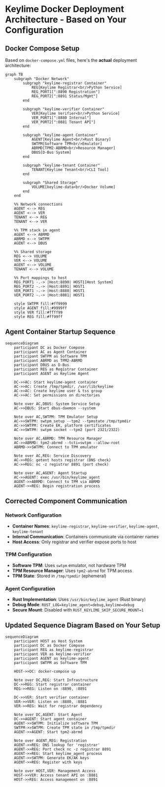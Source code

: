 # Keylime Docker Deployment Architecture - Based on Your Configuration

## Docker Compose Setup

Based on `docker-compose.yml` files, here's the **actual** deployment architecture:

```mermaid
graph TB
    subgraph "Docker Network"
        subgraph "keylime-registrar Container"
            REG[Keylime Registrar<br/>Python Service]
            REG_PORT1[":8890 Registration"]
            REG_PORT2[":8891 Status/Mgmt"]
        end
        
        subgraph "keylime-verifier Container"
            VER[Keylime Verifier<br/>Python Service]
            VER_PORT1[":8880 Internal"]
            VER_PORT2[":8881 Tenant API"]
        end
        
        subgraph "keylime-agent Container"
            AGENT[Keylime Agent<br/>Rust Binary]
            SWTPM[Software TPM<br/>Emulator]
            ABRMD[TPM2-ABRMD<br/>Resource Manager]
            DBUS[D-Bus System]
        end
        
        subgraph "keylime-tenant Container"
            TENANT[Keylime Tenant<br/>CLI Tool]
        end
        
        subgraph "Shared Storage"
            VOLUME[keylime-data<br/>Docker Volume]
        end
    end
    
    %% Network connections
    AGENT <--> REG
    AGENT <--> VER
    TENANT <--> REG
    TENANT <--> VER
    
    %% TPM stack in agent
    AGENT <--> ABRMD
    ABRMD <--> SWTPM
    AGENT <--> DBUS
    
    %% Shared storage
    REG <--> VOLUME
    VER <--> VOLUME
    AGENT <--> VOLUME
    TENANT <--> VOLUME
    
    %% Port mappings to host
    REG_PORT1 -.-> |Host:8890| HOST1[Host System]
    REG_PORT2 -.-> |Host:8891| HOST1
    VER_PORT1 -.-> |Host:8880| HOST1
    VER_PORT2 -.-> |Host:8881| HOST1
    
    style SWTPM fill:#ff9999
    style AGENT fill:#9999ff
    style VER fill:#ffff99
    style REG fill:#ff99ff
```

## Agent Container Startup Sequence

```mermaid
sequenceDiagram
    participant DC as Docker Compose
    participant AC as Agent Container
    participant SWTPM as Software TPM
    participant ABRMD as TPM2-ABRMD
    participant DBUS as D-Bus
    participant REG as Registrar Container
    participant AGENT as Keylime Agent
    
    DC->>AC: Start keylime-agent container
    AC->>AC: Create /tmp/tpmdir, /var/lib/keylime
    AC->>AC: Create keylime user & tss group
    AC->>AC: Set permissions on directories
    
    Note over AC,DBUS: System Service Setup
    AC->>DBUS: Start dbus-daemon --system
    
    Note over AC,SWTPM: TPM Emulator Setup
    AC->>SWTPM: swtpm_setup --tpm2 --tpmstate /tmp/tpmdir
    AC->>SWTPM: Create EK, platform certificates
    AC->>SWTPM: swtpm socket --tpm2 (port 2321/2322)
    
    Note over AC,ABRMD: TPM Resource Manager
    AC->>ABRMD: tpm2-abrmd --tcti=swtpm --allow-root
    ABRMD->>SWTPM: Connect to TPM emulator
    
    Note over AC,REG: Service Discovery
    AC->>REG: getent hosts registrar (DNS check)
    AC->>REG: nc -z registrar 8891 (port check)
    
    Note over AC,AGENT: Agent Startup
    AC->>AGENT: exec /usr/bin/keylime_agent
    AGENT->>ABRMD: Connect to TPM via ABRMD
    AGENT->>REG: Begin registration process
```

## Corrected Component Communication

### Network Configuration
- **Container Names**: `keylime-registrar`, `keylime-verifier`, `keylime-agent`, `keylime-tenant`
- **Internal Communication**: Containers communicate via container names
- **Host Access**: Only registrar and verifier expose ports to host

### TPM Configuration
- **Software TPM**: Uses `swtpm` emulator, not hardware TPM
- **TPM Resource Manager**: Uses `tpm2-abrmd` for TPM access
- **TPM State**: Stored in `/tmp/tpmdir` (ephemeral)

### Agent Configuration
- **Rust Implementation**: Uses `/usr/bin/keylime_agent` (Rust binary)
- **Debug Mode**: `RUST_LOG=keylime_agent=debug,keylime=debug`
- **Secure Mount**: Disabled with `RUST_KEYLIME_SKIP_SECURE_MOUNT=1`

## Updated Sequence Diagram Based on Your Setup

```mermaid
sequenceDiagram
    participant HOST as Host System
    participant DC as Docker Compose
    participant REG as keylime-registrar
    participant VER as keylime-verifier
    participant AGENT as keylime-agent
    participant SWTPM as Software TPM
    
    HOST->>DC: docker-compose up
    
    Note over DC,REG: Start Infrastructure
    DC->>REG: Start registrar container
    REG->>REG: Listen on :8890, :8891
    
    DC->>VER: Start verifier container
    VER->>VER: Listen on :8880, :8881
    VER->>REG: Wait for registrar dependency
    
    Note over DC,AGENT: Start Agent
    DC->>AGENT: Start agent container
    AGENT->>SWTPM: Initialize software TPM
    SWTPM->>SWTPM: Create TPM state in /tmp/tpmdir
    AGENT->>AGENT: Start tpm2-abrmd
    
    Note over AGENT,REG: Registration
    AGENT->>REG: DNS lookup for 'registrar'
    AGENT->>REG: Port check nc -z registrar 8891
    AGENT->>REG: Start keylime_agent process
    AGENT->>SWTPM: Generate EK/AK keys
    AGENT->>REG: Register with keys
    
    Note over HOST,VER: Management Access
    HOST->>VER: Access tenant API on :8881
    HOST->>REG: Access management on :8891
```
